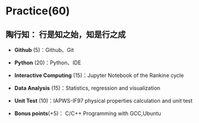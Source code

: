 

# Practice(60)

##   陶行知： 行是知之始，知是行之成 

* **Github** (5)：Github、Git

* **Python** (20)：Python、IDE

* **Interactive Computing** (15)：Jupyter Notebook of the Rankine cycle  

* **Data Analysis** (15)：Statistics, regression and visualization

* **Unit Test** (10)：IAPWS-IF97 physical properties calculation and unit test

* **Bonus points**(+5)： C/C++ Programming with GCC,Ubuntu 
  
